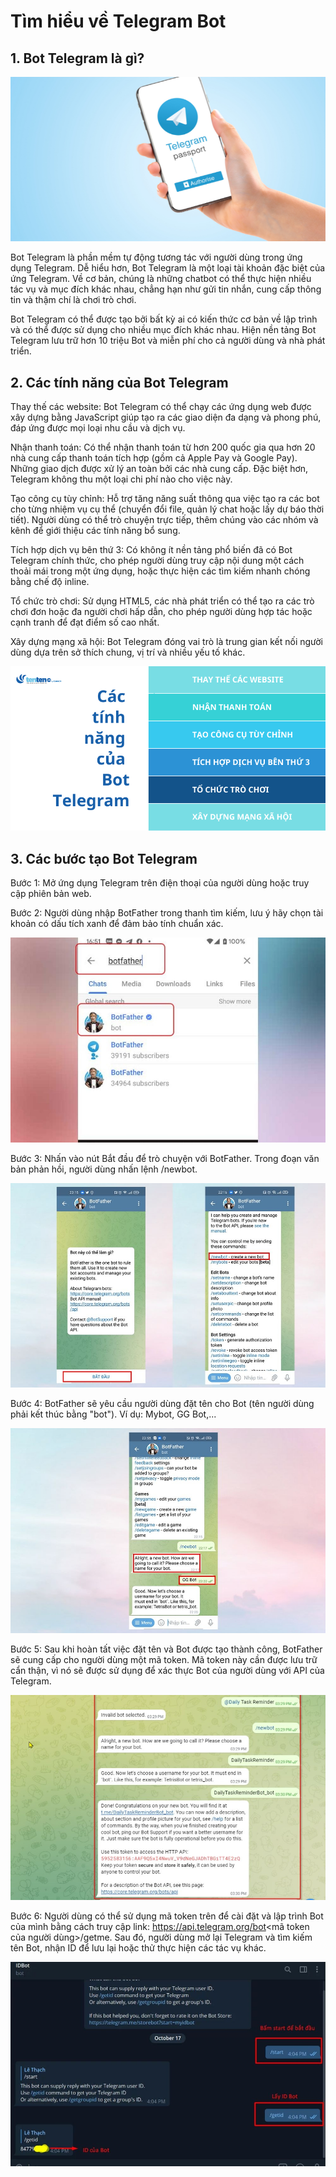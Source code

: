 # Tìm hiểu về Telegram Bot

## 1. Bot Telegram là gì?

![ảnh 1](/QuyenNV/11.TelegramBot/images/anh1.png)

Bot Telegram là phần mềm tự động tương tác với người dùng trong ứng dụng Telegram. Dễ hiểu hơn, Bot Telegram là một loại tài khoản đặc biệt của ứng Telegram. Về cơ bản, chúng là những chatbot có thể thực hiện nhiều tác vụ  và mục đích khác nhau, chẳng hạn như gửi tin nhắn, cung cấp thông tin và thậm chí là chơi trò chơi.

Bot Telegram có thể được tạo bởi bất kỳ ai có kiến thức cơ bản về lập trình và có thể được sử dụng cho nhiều mục đích khác nhau. Hiện nền tảng Bot Telegram lưu trữ hơn 10 triệu Bot và miễn phí cho cả người dùng và nhà phát triển.

## 2. Các tính năng của Bot Telegram

Thay thế các website: Bot Telegram có thể chạy các ứng dụng web được xây dựng bằng JavaScript giúp tạo ra các giao diện đa dạng và phong phú, đáp ứng được mọi loại nhu cầu và dịch vụ.

Nhận thanh toán: Có thể nhận thanh toán từ hơn 200 quốc gia qua hơn 20 nhà cung cấp thanh toán tích hợp (gồm cả Apple Pay và Google Pay). Những giao dịch được xử lý an toàn bởi các nhà cung cấp. Đặc biệt hơn, Telegram không thu một loại chi phí nào cho việc này.

Tạo công cụ tùy chỉnh: Hỗ trợ tăng năng suất thông qua việc tạo ra các bot cho từng nhiệm vụ cụ thể (chuyển đổi file, quản lý chat hoặc lấy dự báo thời tiết). Người dùng có thể trò chuyện trực tiếp, thêm chúng vào các nhóm và kênh để giới thiệu các tính năng bổ sung.

Tích hợp dịch vụ bên thứ 3: Có không ít nền tảng phổ biến đã có Bot Telegram chính thức, cho phép người dùng truy cập nội dung một cách thoải mái trong một ứng dụng, hoặc thực hiện các tìm kiếm nhanh chóng bằng chế độ inline.

Tổ chức trò chơi: Sử dụng HTML5, các nhà phát triển có thể tạo ra các trò chơi đơn hoặc đa người chơi hấp dẫn, cho phép người dùng hợp tác hoặc cạnh tranh để đạt điểm số cao nhất.

Xây dựng mạng xã hội: Bot Telegram đóng vai trò là trung gian kết nối người dùng dựa trên sở thích chung, vị trí và nhiều yếu tố khác.

![ảnh 2](/QuyenNV/11.TelegramBot/images/anh2.png)

## 3. Các bước tạo Bot Telegram

Bước 1: Mở ứng dụng Telegram trên điện thoại của người dùng hoặc truy cập phiên bản web.

Bước 2: Người dùng nhập BotFather trong thanh tìm kiếm, lưu ý hãy chọn tài khoản có dấu tích xanh để đảm bảo tính chuẩn xác.

![ảnh 3](/QuyenNV/11.TelegramBot/images/anh3.png)

Bước 3: Nhấn vào nút Bắt đầu để trò chuyện với BotFather. Trong đoạn văn bản phản hồi, người dùng nhấn lệnh /newbot.

![ảnh 4](/QuyenNV/11.TelegramBot/images/anh4.png)

Bước 4: BotFather sẽ yêu cầu người dùng đặt tên cho Bot (tên người dùng phải kết thúc bằng "bot"). Ví dụ: Mybot, GG Bot,...

![ảnh 5](/QuyenNV/11.TelegramBot/images/anh5.png)

Bước 5: Sau khi hoàn tất việc đặt tên và Bot được tạo thành công, BotFather sẽ cung cấp cho người dùng một mã token. Mã token này cần được lưu trữ cẩn thận, vì nó sẽ được sử dụng để xác thực Bot của người dùng với API của Telegram.

![ảnh 6](/QuyenNV/11.TelegramBot/images/anh6.png)

Bước 6: Người dùng có thể sử dụng mã token trên để cài đặt và lập trình Bot của mình bằng cách truy cập link: https://api.telegram.org/bot<mã token của người dùng>/getme. Sau đó, người dùng mở lại Telegram và tìm kiếm tên Bot, nhận ID để lưu lại hoặc thử thực hiện các tác vụ khác.

![ảnh 7](/QuyenNV/11.TelegramBot/images/anh7.png)